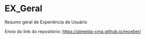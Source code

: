 # EX_Geral
Resumo geral de Experiência de Usuário

Envio do link do repositório: https://almeida-cma.github.io/receber/
